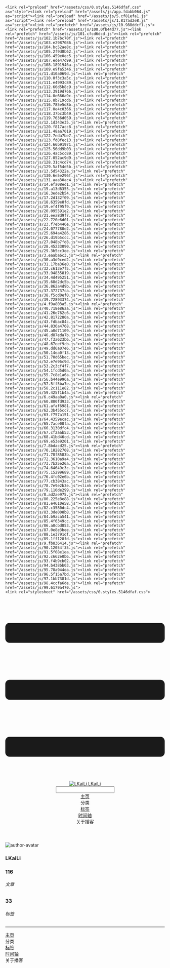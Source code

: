 <!DOCTYPE html>
<html lang="zh-CN">
  <head>
    <meta charset="utf-8">
    <meta name="viewport" content="width=device-width,initial-scale=1">
    <title>Other | LKaiLi</title>
    <meta name="generator" content="VuePress 1.8.2">
    <link rel="icon" href="https://pan.zealsay.com/blog/favicon.ico">
    <script language="javascript" type="text/javascript" src="https://cdn.bootcdn.net/ajax/libs/jquery/3.5.1/jquery.min.js"></script>
    <script language="javascript" type="text/javascript" src="/js/mouseClick.js"></script>
    <script>var _hmt = _hmt || [];
      (function() {
        var hm = document.createElement("script");
        hm.src = "https://hm.baidu.com/hm.js?61498f37b83812e7b85952d5feaaab47";
        var s = document.getElementsByTagName("script")[0]; 
        s.parentNode.insertBefore(hm, s);
      })();</script>
    <meta name="description" content="草 走 🤸 忽略">
    <meta name="viewport" content="width=device-width,initial-scale=1,user-scalable=no">
    
    <link rel="preload" href="/assets/css/0.styles.5146dfaf.css" as="style"><link rel="preload" href="/assets/js/app.fdabb064.js" as="script"><link rel="preload" href="/assets/js/5.cf81efa1.js" as="script"><link rel="preload" href="/assets/js/1.817ad2e8.js" as="script"><link rel="prefetch" href="/assets/js/10.988ddcf1.js"><link rel="prefetch" href="/assets/js/100.0fb44d77.js"><link rel="prefetch" href="/assets/js/101.cfcd6dcd.js"><link rel="prefetch" href="/assets/js/102.1b7bc70f.js"><link rel="prefetch" href="/assets/js/103.e2987086.js"><link rel="prefetch" href="/assets/js/104.bc52ae8c.js"><link rel="prefetch" href="/assets/js/105.2f9d8b62.js"><link rel="prefetch" href="/assets/js/106.459e0ec5.js"><link rel="prefetch" href="/assets/js/107.ede47d99.js"><link rel="prefetch" href="/assets/js/108.1891946a.js"><link rel="prefetch" href="/assets/js/109.e9fa5346.js"><link rel="prefetch" href="/assets/js/11.d10a069d.js"><link rel="prefetch" href="/assets/js/110.0f3c3a5c.js"><link rel="prefetch" href="/assets/js/111.e4993c89.js"><link rel="prefetch" href="/assets/js/112.66d5b8c9.js"><link rel="prefetch" href="/assets/js/113.3919d766.js"><link rel="prefetch" href="/assets/js/114.0e666a9c.js"><link rel="prefetch" href="/assets/js/115.8b719cd6.js"><link rel="prefetch" href="/assets/js/116.785e5d8b.js"><link rel="prefetch" href="/assets/js/117.0e4c0366.js"><link rel="prefetch" href="/assets/js/118.37bc3b49.js"><link rel="prefetch" href="/assets/js/119.7636d059.js"><link rel="prefetch" href="/assets/js/12.1d343e35.js"><link rel="prefetch" href="/assets/js/120.f817acc8.js"><link rel="prefetch" href="/assets/js/121.48aa7019.js"><link rel="prefetch" href="/assets/js/122.7eda7be7.js"><link rel="prefetch" href="/assets/js/123.fd8fec13.js"><link rel="prefetch" href="/assets/js/124.66b91971.js"><link rel="prefetch" href="/assets/js/125.56dd9b03.js"><link rel="prefetch" href="/assets/js/126.4ac5cc89.js"><link rel="prefetch" href="/assets/js/127.052ac9d9.js"><link rel="prefetch" href="/assets/js/128.31c4cd74.js"><link rel="prefetch" href="/assets/js/129.5af54e5b.js"><link rel="prefetch" href="/assets/js/13.5d54322a.js"><link rel="prefetch" href="/assets/js/130.6e5e296f.js"><link rel="prefetch" href="/assets/js/131.aaa30ac4.js"><link rel="prefetch" href="/assets/js/14.efa08ed1.js"><link rel="prefetch" href="/assets/js/15.a13d6355.js"><link rel="prefetch" href="/assets/js/16.3ede2b54.js"><link rel="prefetch" href="/assets/js/17.2d132f09.js"><link rel="prefetch" href="/assets/js/18.6359e8fd.js"><link rel="prefetch" href="/assets/js/19.ef4f95f9.js"><link rel="prefetch" href="/assets/js/20.095591e2.js"><link rel="prefetch" href="/assets/js/21.eea8d9f7.js"><link rel="prefetch" href="/assets/js/22.720e6d01.js"><link rel="prefetch" href="/assets/js/23.f7eb446e.js"><link rel="prefetch" href="/assets/js/24.077780e2.js"><link rel="prefetch" href="/assets/js/25.694a4286.js"><link rel="prefetch" href="/assets/js/26.d19b5ccc.js"><link rel="prefetch" href="/assets/js/27.048b7fd8.js"><link rel="prefetch" href="/assets/js/28.45233090.js"><link rel="prefetch" href="/assets/js/29.3b5cc3ee.js"><link rel="prefetch" href="/assets/js/3.eaaba6c3.js"><link rel="prefetch" href="/assets/js/30.a3d9ced2.js"><link rel="prefetch" href="/assets/js/31.17ba36e0.js"><link rel="prefetch" href="/assets/js/32.c613e7f5.js"><link rel="prefetch" href="/assets/js/33.94835819.js"><link rel="prefetch" href="/assets/js/34.4d495251.js"><link rel="prefetch" href="/assets/js/35.68d2dc5b.js"><link rel="prefetch" href="/assets/js/36.862a4d9b.js"><link rel="prefetch" href="/assets/js/37.372737ca.js"><link rel="prefetch" href="/assets/js/38.f5cd0ef0.js"><link rel="prefetch" href="/assets/js/39.72893374.js"><link rel="prefetch" href="/assets/js/4.f9a803a5.js"><link rel="prefetch" href="/assets/js/40.718e86aa.js"><link rel="prefetch" href="/assets/js/41.26e762c6.js"><link rel="prefetch" href="/assets/js/42.8172280a.js"><link rel="prefetch" href="/assets/js/43.fdbac84c.js"><link rel="prefetch" href="/assets/js/44.836a4768.js"><link rel="prefetch" href="/assets/js/45.a0d71109.js"><link rel="prefetch" href="/assets/js/46.d87eda7b.js"><link rel="prefetch" href="/assets/js/47.f3a623b6.js"><link rel="prefetch" href="/assets/js/48.67eef9cb.js"><link rel="prefetch" href="/assets/js/49.dd6a07e6.js"><link rel="prefetch" href="/assets/js/50.14ea0f13.js"><link rel="prefetch" href="/assets/js/51.70d65bec.js"><link rel="prefetch" href="/assets/js/52.e7e96c9d.js"><link rel="prefetch" href="/assets/js/53.2c3cf4f7.js"><link rel="prefetch" href="/assets/js/54.1fcd5d0a.js"><link rel="prefetch" href="/assets/js/55.7c8e1a6a.js"><link rel="prefetch" href="/assets/js/56.b44e996a.js"><link rel="prefetch" href="/assets/js/57.5ff5ba7e.js"><link rel="prefetch" href="/assets/js/58.2c111e82.js"><link rel="prefetch" href="/assets/js/59.425f1b4a.js"><link rel="prefetch" href="/assets/js/6.c49aa0a0.js"><link rel="prefetch" href="/assets/js/60.880fd933.js"><link rel="prefetch" href="/assets/js/61.afaf6981.js"><link rel="prefetch" href="/assets/js/62.3b455cc7.js"><link rel="prefetch" href="/assets/js/63.f757a151.js"><link rel="prefetch" href="/assets/js/64.4359ecac.js"><link rel="prefetch" href="/assets/js/65.7ace00fa.js"><link rel="prefetch" href="/assets/js/66.3130dfc4.js"><link rel="prefetch" href="/assets/js/67.cf2aab53.js"><link rel="prefetch" href="/assets/js/68.41bd46cd.js"><link rel="prefetch" href="/assets/js/69.e53e9201.js"><link rel="prefetch" href="/assets/js/7.8bdacd25.js"><link rel="prefetch" href="/assets/js/70.18282708.js"><link rel="prefetch" href="/assets/js/71.78f8583b.js"><link rel="prefetch" href="/assets/js/72.3610a9a4.js"><link rel="prefetch" href="/assets/js/73.7b25e26a.js"><link rel="prefetch" href="/assets/js/74.64649c3c.js"><link rel="prefetch" href="/assets/js/75.15299689.js"><link rel="prefetch" href="/assets/js/76.4fc02e6b.js"><link rel="prefetch" href="/assets/js/77.cb3843ac.js"><link rel="prefetch" href="/assets/js/78.7e9e2b3e.js"><link rel="prefetch" href="/assets/js/79.110de299.js"><link rel="prefetch" href="/assets/js/8.ad2ae975.js"><link rel="prefetch" href="/assets/js/80.225e8e88.js"><link rel="prefetch" href="/assets/js/81.e4610e58.js"><link rel="prefetch" href="/assets/js/82.c3580dc4.js"><link rel="prefetch" href="/assets/js/83.3de008b8.js"><link rel="prefetch" href="/assets/js/84.b9aca541.js"><link rel="prefetch" href="/assets/js/85.4f6349cc.js"><link rel="prefetch" href="/assets/js/86.a0cbd853.js"><link rel="prefetch" href="/assets/js/87.0e8e3bee.js"><link rel="prefetch" href="/assets/js/88.1e3791df.js"><link rel="prefetch" href="/assets/js/89.1ff128fd.js"><link rel="prefetch" href="/assets/js/9.fb836414.js"><link rel="prefetch" href="/assets/js/90.12054f35.js"><link rel="prefetch" href="/assets/js/91.5f08e1ea.js"><link rel="prefetch" href="/assets/js/92.c662e0b6.js"><link rel="prefetch" href="/assets/js/93.f4b9cb02.js"><link rel="prefetch" href="/assets/js/94.b438bb03.js"><link rel="prefetch" href="/assets/js/95.78a944ea.js"><link rel="prefetch" href="/assets/js/96.5f15a7bd.js"><link rel="prefetch" href="/assets/js/97.1bb7381d.js"><link rel="prefetch" href="/assets/js/98.4ccfa6de.js"><link rel="prefetch" href="/assets/js/99.6179a470.js">
    <link rel="stylesheet" href="/assets/css/0.styles.5146dfaf.css">
  </head>
  <body>
    <div id="app" data-server-rendered="true"><div class="theme-container no-sidebar" data-v-57e19720><div data-v-57e19720><div id="loader-wrapper" class="loading-wrapper" data-v-d48f4d20 data-v-57e19720 data-v-57e19720><div class="loader-main" data-v-d48f4d20><div data-v-d48f4d20></div><div data-v-d48f4d20></div><div data-v-d48f4d20></div><div data-v-d48f4d20></div></div> <!----> <!----></div> <div class="password-shadow password-wrapper-out" style="display:none;" data-v-89477f7e data-v-57e19720 data-v-57e19720><h3 class="title" style="display:none;" data-v-89477f7e data-v-89477f7e>LKaiLi</h3> <!----> <label id="box" class="inputBox" style="display:none;" data-v-89477f7e data-v-89477f7e><input type="password" value="" data-v-89477f7e> <span data-v-89477f7e>Konck! Knock!</span> <button data-v-89477f7e>OK</button></label> <div class="footer" style="display:none;" data-v-89477f7e data-v-89477f7e><span data-v-89477f7e><i class="iconfont reco-theme" data-v-89477f7e></i> <a target="blank" href="https://vuepress-theme-reco.recoluan.com" data-v-89477f7e>vuePress-theme-reco</a></span> <span data-v-89477f7e><i class="iconfont reco-copyright" data-v-89477f7e></i> <a data-v-89477f7e><span data-v-89477f7e>LKaiLi</span>
            
          <span data-v-89477f7e>2021  - </span>
          2022
        </a></span></div></div> <div class="hide" data-v-57e19720><div data-v-57e19720><div id="smart" class="wrapper-page" style="background-image:url(https://jinyanlong-1305883696.cos.ap-hongkong.myqcloud.com/banner_image/banner_5.jpg);background-position-x:center;background-position-y:center;background-size:cover;background-repeat-x:no-repeat;background-repeat-y:no-repeat;" data-v-57e19720><header class="navbar" data-v-57e19720><div class="sidebar-button"><svg xmlns="http://www.w3.org/2000/svg" aria-hidden="true" role="img" viewBox="0 0 448 512" class="icon"><path fill="currentColor" d="M436 124H12c-6.627 0-12-5.373-12-12V80c0-6.627 5.373-12 12-12h424c6.627 0 12 5.373 12 12v32c0 6.627-5.373 12-12 12zm0 160H12c-6.627 0-12-5.373-12-12v-32c0-6.627 5.373-12 12-12h424c6.627 0 12 5.373 12 12v32c0 6.627-5.373 12-12 12zm0 160H12c-6.627 0-12-5.373-12-12v-32c0-6.627 5.373-12 12-12h424c6.627 0 12 5.373 12 12v32c0 6.627-5.373 12-12 12z"></path></svg></div> <a href="/" class="home-link router-link-active"><img src="/logo.png" alt="LKaiLi" class="logo"> <span class="site-name">LKaiLi</span></a> <div class="links"><div id="dayNightSwitch" class="generalWrapper" data-v-32f44868><a class="click" data-v-32f44868><div class="onOff daySwitch" data-v-32f44868><div class="star star1" data-v-32f44868></div> <div class="star star2" data-v-32f44868></div> <div class="star star3" data-v-32f44868></div> <div class="star star4" data-v-32f44868></div> <div class="star star5" data-v-32f44868></div> <div class="star sky" data-v-32f44868></div> <div class="sunMoon" data-v-32f44868><div class="crater crater1" data-v-32f44868></div> <div class="crater crater2" data-v-32f44868></div> <div class="crater crater3" data-v-32f44868></div> <div class="cloud part1" data-v-32f44868></div> <div class="cloud part2" data-v-32f44868></div></div></div></a></div> <div class="search-box"><i class="iconfont reco-search"></i> <input aria-label="Search" autocomplete="off" spellcheck="false" value=""> <!----></div> <nav class="nav-links can-hide"><div class="nav-item"><a href="/" class="nav-link"><i class="iconfont reco-home"></i>
  主页
</a></div><div class="nav-item"><div class="dropdown-wrapper"><a class="dropdown-title"><span class="title"><i class="iconfont reco-category"></i>
      分类
    </span> <span class="arrow right"></span></a> <ul class="nav-dropdown" style="display:none;"><li class="dropdown-item"><!----> <a href="/categories/JavaScript/" class="nav-link"><i class="iconfont undefined"></i>
  JavaScript
</a></li><li class="dropdown-item"><!----> <a href="/categories/Vscode/" class="nav-link"><i class="iconfont undefined"></i>
  Vscode
</a></li><li class="dropdown-item"><!----> <a href="/categories/TypeScript/" class="nav-link"><i class="iconfont undefined"></i>
  TypeScript
</a></li><li class="dropdown-item"><!----> <a href="/categories/Vue/" class="nav-link"><i class="iconfont undefined"></i>
  Vue
</a></li><li class="dropdown-item"><!----> <a href="/categories/Vue3/" class="nav-link"><i class="iconfont undefined"></i>
  Vue3
</a></li><li class="dropdown-item"><!----> <a href="/categories/RABC/" class="nav-link"><i class="iconfont undefined"></i>
  RABC
</a></li><li class="dropdown-item"><!----> <a href="/categories/小程序/" class="nav-link"><i class="iconfont undefined"></i>
  小程序
</a></li><li class="dropdown-item"><!----> <a href="/categories/axios/" class="nav-link"><i class="iconfont undefined"></i>
  axios
</a></li><li class="dropdown-item"><!----> <a href="/categories/Css/" class="nav-link"><i class="iconfont undefined"></i>
  Css
</a></li><li class="dropdown-item"><!----> <a href="/categories/other/" class="nav-link"><i class="iconfont undefined"></i>
  other
</a></li><li class="dropdown-item"><!----> <a href="/categories/uniapp/" class="nav-link"><i class="iconfont undefined"></i>
  uniapp
</a></li><li class="dropdown-item"><!----> <a href="/categories/three.js/" class="nav-link"><i class="iconfont undefined"></i>
  three.js
</a></li><li class="dropdown-item"><!----> <a href="/categories/vue-element-admin/" class="nav-link"><i class="iconfont undefined"></i>
  vue-element-admin
</a></li></ul></div></div><div class="nav-item"><a href="/tag/" class="nav-link"><i class="iconfont reco-tag"></i>
  标签
</a></div><div class="nav-item"><a href="/timeline/" class="nav-link"><i class="iconfont reco-date"></i>
  时间轴
</a></div><div class="nav-item"><div class="dropdown-wrapper"><a class="dropdown-title"><span class="title"><i class="iconfont reco-other"></i>
      关于播客
    </span> <span class="arrow right"></span></a> <ul class="nav-dropdown" style="display:none;"><li class="dropdown-item"><!----> <a href="/about/" class="nav-link"><i class="iconfont reco-mail"></i>
  关于我
</a></li><li class="dropdown-item"><!----> <a href="/other/" class="nav-link"><i class="iconfont reco-account"></i>
  联系我
</a></li></ul></div></div> <!----></nav></div></header> <div class="sidebar-mask" data-v-57e19720></div> <aside class="sidebar" data-v-57e19720><div class="personal-info-wrapper" data-v-03833281 data-v-57e19720><img src="https://jinyanlong-1305883696.cos.ap-hongkong.myqcloud.com/my_cat.png" alt="author-avatar" class="personal-img" data-v-03833281> <h3 class="name" data-v-03833281>
    LKaiLi
  </h3> <div class="num" data-v-03833281><div data-v-03833281><h3 data-v-03833281>116</h3> <h6 data-v-03833281>文章</h6></div> <div data-v-03833281><h3 data-v-03833281>33</h3> <h6 data-v-03833281>标签</h6></div></div> <hr data-v-03833281></div> <nav class="nav-links"><div class="nav-item"><a href="/" class="nav-link"><i class="iconfont reco-home"></i>
  主页
</a></div><div class="nav-item"><div class="dropdown-wrapper"><a class="dropdown-title"><span class="title"><i class="iconfont reco-category"></i>
      分类
    </span> <span class="arrow right"></span></a> <ul class="nav-dropdown" style="display:none;"><li class="dropdown-item"><!----> <a href="/categories/JavaScript/" class="nav-link"><i class="iconfont undefined"></i>
  JavaScript
</a></li><li class="dropdown-item"><!----> <a href="/categories/Vscode/" class="nav-link"><i class="iconfont undefined"></i>
  Vscode
</a></li><li class="dropdown-item"><!----> <a href="/categories/TypeScript/" class="nav-link"><i class="iconfont undefined"></i>
  TypeScript
</a></li><li class="dropdown-item"><!----> <a href="/categories/Vue/" class="nav-link"><i class="iconfont undefined"></i>
  Vue
</a></li><li class="dropdown-item"><!----> <a href="/categories/Vue3/" class="nav-link"><i class="iconfont undefined"></i>
  Vue3
</a></li><li class="dropdown-item"><!----> <a href="/categories/RABC/" class="nav-link"><i class="iconfont undefined"></i>
  RABC
</a></li><li class="dropdown-item"><!----> <a href="/categories/小程序/" class="nav-link"><i class="iconfont undefined"></i>
  小程序
</a></li><li class="dropdown-item"><!----> <a href="/categories/axios/" class="nav-link"><i class="iconfont undefined"></i>
  axios
</a></li><li class="dropdown-item"><!----> <a href="/categories/Css/" class="nav-link"><i class="iconfont undefined"></i>
  Css
</a></li><li class="dropdown-item"><!----> <a href="/categories/other/" class="nav-link"><i class="iconfont undefined"></i>
  other
</a></li><li class="dropdown-item"><!----> <a href="/categories/uniapp/" class="nav-link"><i class="iconfont undefined"></i>
  uniapp
</a></li><li class="dropdown-item"><!----> <a href="/categories/three.js/" class="nav-link"><i class="iconfont undefined"></i>
  three.js
</a></li><li class="dropdown-item"><!----> <a href="/categories/vue-element-admin/" class="nav-link"><i class="iconfont undefined"></i>
  vue-element-admin
</a></li></ul></div></div><div class="nav-item"><a href="/tag/" class="nav-link"><i class="iconfont reco-tag"></i>
  标签
</a></div><div class="nav-item"><a href="/timeline/" class="nav-link"><i class="iconfont reco-date"></i>
  时间轴
</a></div><div class="nav-item"><div class="dropdown-wrapper"><a class="dropdown-title"><span class="title"><i class="iconfont reco-other"></i>
      关于播客
    </span> <span class="arrow right"></span></a> <ul class="nav-dropdown" style="display:none;"><li class="dropdown-item"><!----> <a href="/about/" class="nav-link"><i class="iconfont reco-mail"></i>
  关于我
</a></li><li class="dropdown-item"><!----> <a href="/other/" class="nav-link"><i class="iconfont reco-account"></i>
  联系我
</a></li></ul></div></div> <!----></nav> <!----> </aside> <div class="password-shadow password-wrapper-in" style="display:none;" data-v-89477f7e data-v-57e19720><h3 class="title" style="display:none;" data-v-89477f7e data-v-89477f7e>Other</h3> <!----> <label id="box" class="inputBox" style="display:none;" data-v-89477f7e data-v-89477f7e><input type="password" value="" data-v-89477f7e> <span data-v-89477f7e>Konck! Knock!</span> <button data-v-89477f7e>OK</button></label> <div class="footer" style="display:none;" data-v-89477f7e data-v-89477f7e><span data-v-89477f7e><i class="iconfont reco-theme" data-v-89477f7e></i> <a target="blank" href="https://vuepress-theme-reco.recoluan.com" data-v-89477f7e>vuePress-theme-reco</a></span> <span data-v-89477f7e><i class="iconfont reco-copyright" data-v-89477f7e></i> <a data-v-89477f7e><span data-v-89477f7e>LKaiLi</span>
            
          <span data-v-89477f7e>2021  - </span>
          2022
        </a></span></div></div></div> <div data-v-57e19720><main class="page" style="padding-right:0;"><div class="page-title" style="display:none;"><h1 class="title"></h1> <div class="page-info" data-v-0efa1f05><i class="iconfont reco-account" data-v-0efa1f05><span data-v-0efa1f05>LKaiLi</span></i> <!----> <i class="iconfont reco-eye" data-v-0efa1f05><span id="/blogs/other/第一篇文章.md" data-flag-title="Your Article Title" class="leancloud-visitors" data-v-0efa1f05><a class="leancloud-visitors-count" style="font-size:.9rem;font-weight:normal;color:#999;"></a></span></i> <!----></div></div> <!----> <footer class="page-edit" style="display:none;"><!----> <!----></footer> <!----> <!----> <!----></main> <!----></div></div></div></div></div><div class="global-ui"><div class="back-to-ceiling" style="right:1rem;bottom:6rem;width:2.5rem;height:2.5rem;border-radius:.25rem;line-height:2.5rem;display:none;" data-v-c6073ba8 data-v-c6073ba8><svg t="1574745035067" viewBox="0 0 1024 1024" version="1.1" xmlns="http://www.w3.org/2000/svg" p-id="5404" class="icon" data-v-c6073ba8><path d="M526.60727968 10.90185116a27.675 27.675 0 0 0-29.21455937 0c-131.36607665 82.28402758-218.69155461 228.01873535-218.69155402 394.07834331a462.20625001 462.20625001 0 0 0 5.36959153 69.94390903c1.00431239 6.55289093-0.34802892 13.13561351-3.76865779 18.80351572-32.63518765 54.11355614-51.75690182 118.55860487-51.7569018 187.94566865a371.06718723 371.06718723 0 0 0 11.50484808 91.98906777c6.53300375 25.50556257 41.68394495 28.14064038 52.69160883 4.22606766 17.37162448-37.73630017 42.14135425-72.50938081 72.80769204-103.21549295 2.18761121 3.04276886 4.15646224 6.24463696 6.40373557 9.22774369a1871.4375 1871.4375 0 0 0 140.04691725 5.34970492 1866.36093723 1866.36093723 0 0 0 140.04691723-5.34970492c2.24727335-2.98310674 4.21612437-6.18497483 6.3937923-9.2178004 30.66633723 30.70611158 55.4360664 65.4791928 72.80769147 103.21549355 11.00766384 23.91457269 46.15860503 21.27949489 52.69160879-4.22606768a371.15156223 371.15156223 0 0 0 11.514792-91.99901164c0-69.36717486-19.13165746-133.82216804-51.75690182-187.92578088-3.42062944-5.66790279-4.76302748-12.26056868-3.76865837-18.80351632a462.20625001 462.20625001 0 0 0 5.36959269-69.943909c-0.00994388-166.08943902-87.32547796-311.81420293-218.6915546-394.09823051zM605.93803103 357.87693858a93.93749974 93.93749974 0 1 1-187.89594924 6.1e-7 93.93749974 93.93749974 0 0 1 187.89594924-6.1e-7z" p-id="5405" data-v-c6073ba8></path><path d="M429.50777625 765.63860547C429.50777625 803.39355007 466.44236686 1000.39046097 512.00932183 1000.39046097c45.56695499 0 82.4922232-197.00623328 82.5015456-234.7518555 0-37.75494459-36.9345906-68.35043303-82.4922232-68.34111062-45.57627738-0.00932239-82.52019037 30.59548842-82.51086798 68.34111062z" p-id="5406" data-v-c6073ba8></path></svg></div><div></div><APlayer audio="" fixed="true" mini="true" theme="#647ea0" loop="loop" order="list" preload="auto" volume="0.3" mutex="true" lrc-type="0" list-folded="true" list-max-height="250" storage-name="vuepress-plugin-meting" id="aplayer-fixed"></APlayer><div id="goTop" class="hide-cat" data-v-bf92849a></div><div class="kanbanniang" data-v-5775ee02><div class="banniang-container" style="display:;" data-v-5775ee02><div class="messageBox" style="right:68px;bottom:190px;display:none;" data-v-5775ee02>
      欢迎来到 LKaiLi
    </div> <div class="operation" style="right:90px;bottom:40px;display:none;" data-v-5775ee02><i class="kbnfont kbn-ban-home ban-home" data-v-5775ee02></i> <i class="kbnfont kbn-ban-message message" data-v-5775ee02></i> <i class="kbnfont kbn-ban-close close" data-v-5775ee02></i> <a target="_blank" href="https://vuepress-theme-reco.recoluan.com/views/plugins/kanbanniang.html" data-v-5775ee02><i class="kbnfont kbn-ban-info info" data-v-5775ee02></i></a> <i class="kbnfont kbn-ban-theme skin" style="display:none;" data-v-5775ee02></i></div> <canvas id="banniang" width="120" height="322" class="live2d" style="right:90px;bottom:-20px;opacity:0.9;" data-v-5775ee02></canvas></div> <div class="showBanNiang" style="display:none;" data-v-5775ee02>
    看板娘
  </div></div></div></div>
    <script src="/assets/js/app.fdabb064.js" defer></script><script src="/assets/js/5.cf81efa1.js" defer></script><script src="/assets/js/1.817ad2e8.js" defer></script>
  </body>
</html>
